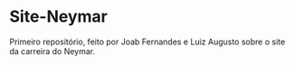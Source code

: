 # Site-Neymar
Primeiro repositório, feito por Joab Fernandes e Luiz Augusto sobre o site da carreira do Neymar.
